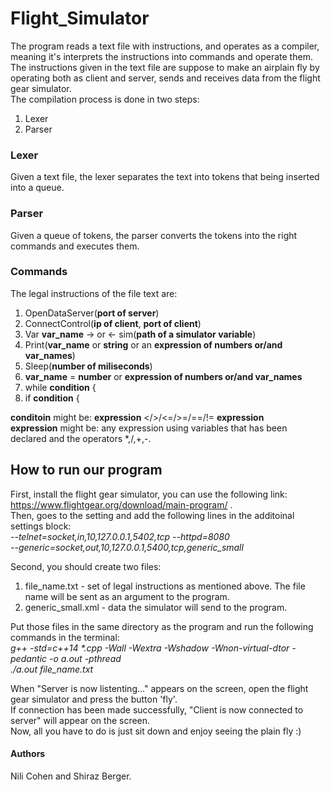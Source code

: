 # Flight_Simulator
The program reads a text file with instructions, and operates as a compiler,
 meaning it's interprets the instructions into commands and operate them. 
 The instructions given in the text file are suppose to make an airplain fly by operating both as client and server,
sends and receives data from the flight gear simulator.  
The compilation process is done in two steps:
1. Lexer
2. Parser
### Lexer
Given a text file, the lexer separates the text into tokens that being inserted into a queue.
### Parser
Given a queue of tokens, the parser converts the tokens into the right commands and executes them.  
### Commands  
The legal instructions of the file text are:
  1. OpenDataServer(**port of server**)
  2. ConnectControl(**ip of client**, **port of client**)
  3. Var **var_name** -> or <- sim(**path of a simulator variable**)
  4. Print(**var_name** or **string** or an **expression of numbers or/and var_names**)
  5. Sleep(**number of miliseconds**)
  6. **var_name** = **number** or **expression of numbers or/and var_names**
  7. while **condition** {
  8. if **condition** { 
  
**conditoin** might be: **expression** </>/<=/>=/==/!= **expression**  
**expression** might be: any expression using variables that has been declared and the operators *,/,+,-.  

## How to run our program
First, install the flight gear simulator, you can use the following link: https://www.flightgear.org/download/main-program/ .  
Then, goes to the setting and add the following lines in the additoinal settings block:  
*--telnet=socket,in,10,127.0.0.1,5402,tcp --httpd=8080*  
*--generic=socket,out,10,127.0.0.1,5400,tcp,generic_small*  

Second, you should create two files:  
1. file_name.txt - set of legal instructions as mentioned above. The file name will be sent as an argument to the program.
2. generic_small.xml - data the simulator will send to the program.

Put those files in the same directory as the program and run the following commands in the terminal:  
_g++ -std=c++14 *.cpp -Wall -Wextra -Wshadow -Wnon-virtual-dtor -pedantic -o a.out -pthread_  
_./a.out file_name.txt_

When "Server is now listenting..." appears on the screen, open the flight gear simulator and press the button 'fly'.  
If connection has been made successfully, "Client is now connected to server" will appear on the screen.  
Now, all you have to do is just sit down and enjoy seeing the plain fly :)  

#### Authors
Nili Cohen and Shiraz Berger.
